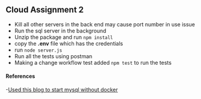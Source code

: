## Cloud Assignment 2 

 - Kill all other servers in the back end may cause port number in use issue
 - Run the sql server in the background
 - Unzip the package and run `npm install`
 - copy the **.env** file which has the credentials 
 - run `node server.js`
 - Run all the tests using postman
 - Making a change workflow test added `npm test` to run the tests


#### References
-[Used this blog to start mysql without docker](https://ovirium.com/blog/how-to-make-mysql-work-in-your-github-actions/)
